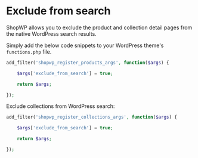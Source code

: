 # Exclude from search

ShopWP allows you to exclude the product and collection detail pages from the native WordPress search results.

Simply add the below code snippets to your WordPress theme's `functions.php` file.

```php
add_filter('shopwp_register_products_args', function($args) {

    $args['exclude_from_search'] = true;

    return $args;

});
```

Exclude collections from WordPress search:

```php
add_filter('shopwp_register_collections_args', function($args) {

    $args['exclude_from_search'] = true;

    return $args;

});
```

